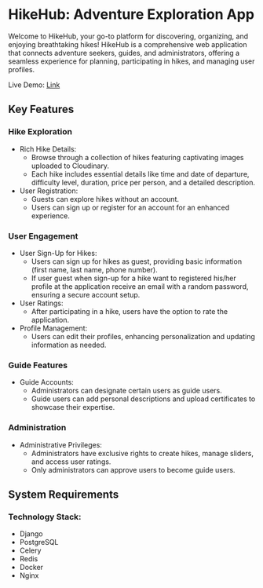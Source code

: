 # HikeHub: Adventure Exploration App

Welcome to HikeHub, your go-to platform for discovering, organizing, and enjoying breathtaking hikes! HikeHub is a comprehensive web application that connects adventure seekers, guides, and administrators, offering a seamless experience for planning, participating in hikes, and managing user profiles.

Live Demo: [Link]

## Key Features

### Hike Exploration

  * Rich Hike Details:
    * Browse through a collection of hikes featuring captivating images uploaded to Cloudinary.
    * Each hike includes essential details like time and date of departure, difficulty level, duration, price per person, and a detailed description.
  * User Registration:
    * Guests can explore hikes without an account.
    * Users can sign up or register for an account for an enhanced experience.

### User Engagement

  * User Sign-Up for Hikes:
    * Users can sign up for hikes as guest, providing basic information (first name, last name, phone number).
    * If user guest when sign-up for a hike want to registered his/her profile at the application receive an email with a random password, ensuring a secure account setup.
  * User Ratings:
    * After participating in a hike, users have the option to rate the application.
  * Profile Management:
    * Users can edit their profiles, enhancing personalization and updating information as needed.

### Guide Features

  * Guide Accounts:
    * Administrators can designate certain users as guide users.
    * Guide users can add personal descriptions and upload certificates to showcase their expertise.
   
### Administration

  * Administrative Privileges:
    * Administrators have exclusive rights to create hikes, manage sliders, and access user ratings.
    * Only administrators can approve users to become guide users.

## System Requirements

### Technology Stack:
  * Django
  * PostgreSQL
  * Celery
  * Redis
  * Docker
  * Nginx

[Link]: https://lekipohodivplaninata.danielterziev.eu/
